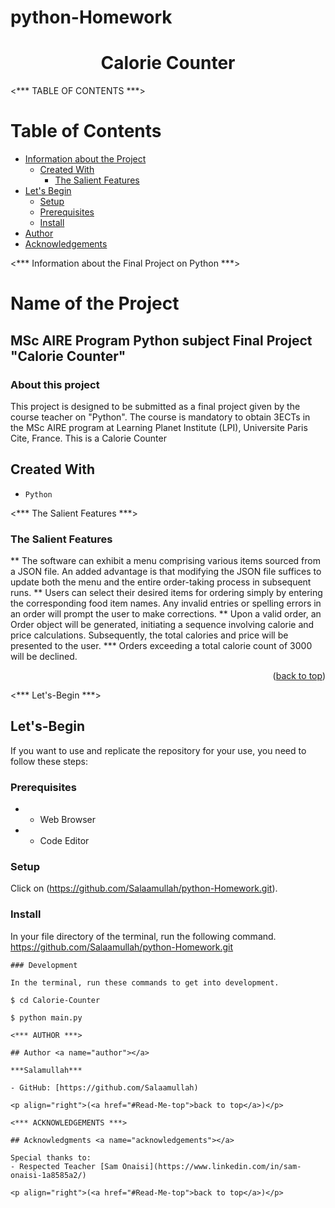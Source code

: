 # python-Homework
<a name="Read-Me-top"></a>

<div align="center">
<h1><b>Calorie Counter</b></h1>
</div>

<*** TABLE OF CONTENTS ***>

# Table of Contents

- [Information about the Project](#Information-about-project)
  - [Created With](#Created-with)
    - [The Salient Features](#Salient-Features)
- [Let's Begin](#Let's-Begin)
  - [Setup](#setup)
  - [Prerequisites](#prerequisites)
  - [Install](#install)
- [Author](#author)
- [Acknowledgements](#acknowledgements)

<*** Information about the Final Project on Python ***>

# Name of the Project

## MSc AIRE Program Python subject Final Project "Calorie Counter" 

### About this project <a name="Information-about-project"></a>
This project is designed to be submitted as a final project given by the course teacher on "Python". The course is mandatory to obtain 3ECTs in the MSc AIRE program at Learning Planet Institute (LPI), Universite Paris Cite, France. This is a Calorie Counter

## Created With <a name="Created-with"></a>

- `Python`

<*** The Salient Features ***>

### The Salient Features <a name="Salient-Features"></a>
** The software can exhibit a menu comprising various items sourced from a JSON file. An added advantage is that modifying the JSON file suffices to update both the menu and the entire order-taking process in subsequent runs.
** Users can select their desired items for ordering simply by entering the corresponding food item names. Any invalid entries or spelling errors in an order will prompt the user to make corrections.
** Upon a valid order, an Order object will be generated, initiating a sequence involving calorie and price calculations. Subsequently, the total calories and price will be presented to the user.
*** Orders exceeding a total calorie count of 3000 will be declined.

<p align="right">(<a href="#Read-Me-top">back to top</a>)</p>

<*** Let's-Begin ***>

## Let's-Begin
If you want to use and replicate the repository for your use, you need to follow these steps:

### Prerequisites

- * Web Browser 
- * Code Editor

### Setup

Click on (https://github.com/Salaamullah/python-Homework.git).

### Install

In your file directory of the terminal, run the following command.
 https://github.com/Salaamullah/python-Homework.git
```
### Development

In the terminal, run these commands to get into development.

$ cd Calorie-Counter

$ python main.py

<*** AUTHOR ***>

## Author <a name="author"></a>

***Salamullah***

- GitHub: [https://github.com/Salaamullah)

<p align="right">(<a href="#Read-Me-top">back to top</a>)</p>

<*** ACKNOWLEDGEMENTS ***>

## Acknowledgments <a name="acknowledgements"></a>

Special thanks to:
- Respected Teacher [Sam Onaisi](https://www.linkedin.com/in/sam-onaisi-1a8585a2/)

<p align="right">(<a href="#Read-Me-top">back to top</a>)</p>
